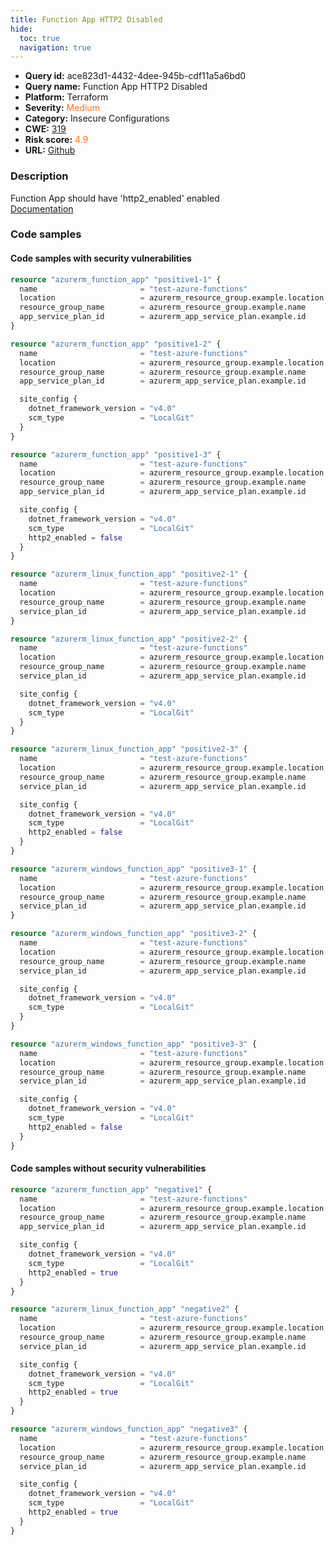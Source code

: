 ```yaml
---
title: Function App HTTP2 Disabled
hide:
  toc: true
  navigation: true
---
```


<style>
  .highlight .hll {
    background-color: #ff171742;
  }
  .md-content {
    max-width: 1100px;
    margin: 0 auto;
  }
</style>

-   **Query id:** ace823d1-4432-4dee-945b-cdf11a5a6bd0
-   **Query name:** Function App HTTP2 Disabled
-   **Platform:** Terraform
-   **Severity:** <span style="color:#ff7213">Medium</span>
-   **Category:** Insecure Configurations
-   **CWE:** <a href="https://cwe.mitre.org/data/definitions/319.html" onclick="newWindowOpenerSafe(event, 'https://cwe.mitre.org/data/definitions/319.html')">319</a>
-   **Risk score:** <span style="color:#ff7213">4.9</span>
-   **URL:** [Github](https://github.com/Checkmarx/kics/tree/master/assets/queries/terraform/azure/function_app_http2_disabled)

### Description
Function App should have 'http2_enabled' enabled<br>
[Documentation](https://registry.terraform.io/providers/hashicorp/azurerm/latest/docs/resources/function_app#http2_enabled)

### Code samples
#### Code samples with security vulnerabilities
```tf title="Positive test num. 1 - tf file" hl_lines="1 29 14"
resource "azurerm_function_app" "positive1-1" {
  name                       = "test-azure-functions"
  location                   = azurerm_resource_group.example.location
  resource_group_name        = azurerm_resource_group.example.name
  app_service_plan_id        = azurerm_app_service_plan.example.id
}

resource "azurerm_function_app" "positive1-2" {
  name                       = "test-azure-functions"
  location                   = azurerm_resource_group.example.location
  resource_group_name        = azurerm_resource_group.example.name
  app_service_plan_id        = azurerm_app_service_plan.example.id

  site_config {
    dotnet_framework_version = "v4.0"
    scm_type                 = "LocalGit"
  }
}

resource "azurerm_function_app" "positive1-3" {
  name                       = "test-azure-functions"
  location                   = azurerm_resource_group.example.location
  resource_group_name        = azurerm_resource_group.example.name
  app_service_plan_id        = azurerm_app_service_plan.example.id

  site_config {
    dotnet_framework_version = "v4.0"
    scm_type                 = "LocalGit"
    http2_enabled = false
  }
}

```
```tf title="Positive test num. 2 - tf file" hl_lines="1 29 14"
resource "azurerm_linux_function_app" "positive2-1" {
  name                       = "test-azure-functions"
  location                   = azurerm_resource_group.example.location
  resource_group_name        = azurerm_resource_group.example.name
  service_plan_id            = azurerm_app_service_plan.example.id
}

resource "azurerm_linux_function_app" "positive2-2" {
  name                       = "test-azure-functions"
  location                   = azurerm_resource_group.example.location
  resource_group_name        = azurerm_resource_group.example.name
  service_plan_id            = azurerm_app_service_plan.example.id

  site_config {
    dotnet_framework_version = "v4.0"
    scm_type                 = "LocalGit"
  }
}

resource "azurerm_linux_function_app" "positive2-3" {
  name                       = "test-azure-functions"
  location                   = azurerm_resource_group.example.location
  resource_group_name        = azurerm_resource_group.example.name
  service_plan_id            = azurerm_app_service_plan.example.id

  site_config {
    dotnet_framework_version = "v4.0"
    scm_type                 = "LocalGit"
    http2_enabled = false
  }
}

```
```tf title="Positive test num. 3 - tf file" hl_lines="1 29 14"
resource "azurerm_windows_function_app" "positive3-1" {
  name                       = "test-azure-functions"
  location                   = azurerm_resource_group.example.location
  resource_group_name        = azurerm_resource_group.example.name
  service_plan_id            = azurerm_app_service_plan.example.id
}

resource "azurerm_windows_function_app" "positive3-2" {
  name                       = "test-azure-functions"
  location                   = azurerm_resource_group.example.location
  resource_group_name        = azurerm_resource_group.example.name
  service_plan_id            = azurerm_app_service_plan.example.id

  site_config {
    dotnet_framework_version = "v4.0"
    scm_type                 = "LocalGit"
  }
}

resource "azurerm_windows_function_app" "positive3-3" {
  name                       = "test-azure-functions"
  location                   = azurerm_resource_group.example.location
  resource_group_name        = azurerm_resource_group.example.name
  service_plan_id            = azurerm_app_service_plan.example.id

  site_config {
    dotnet_framework_version = "v4.0"
    scm_type                 = "LocalGit"
    http2_enabled = false
  }
}

```


#### Code samples without security vulnerabilities
```tf title="Negative test num. 1 - tf file"
resource "azurerm_function_app" "negative1" {
  name                       = "test-azure-functions"
  location                   = azurerm_resource_group.example.location
  resource_group_name        = azurerm_resource_group.example.name
  app_service_plan_id        = azurerm_app_service_plan.example.id

  site_config {
    dotnet_framework_version = "v4.0"
    scm_type                 = "LocalGit"
    http2_enabled = true
  }
}

```
```tf title="Negative test num. 2 - tf file"
resource "azurerm_linux_function_app" "negative2" {
  name                       = "test-azure-functions"
  location                   = azurerm_resource_group.example.location
  resource_group_name        = azurerm_resource_group.example.name
  service_plan_id            = azurerm_app_service_plan.example.id

  site_config {
    dotnet_framework_version = "v4.0"
    scm_type                 = "LocalGit"
    http2_enabled = true
  }
}

```
```tf title="Negative test num. 3 - tf file"
resource "azurerm_windows_function_app" "negative3" {
  name                       = "test-azure-functions"
  location                   = azurerm_resource_group.example.location
  resource_group_name        = azurerm_resource_group.example.name
  service_plan_id            = azurerm_app_service_plan.example.id

  site_config {
    dotnet_framework_version = "v4.0"
    scm_type                 = "LocalGit"
    http2_enabled = true
  }
}

```


